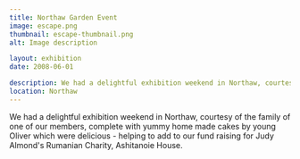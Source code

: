 ```yaml
---
title: Northaw Garden Event
image: escape.png
thumbnail: escape-thumbnail.png
alt: Image description

layout: exhibition
date: 2008-06-01

description: We had a delightful exhibition weekend in Northaw, courtesy of the family of one of our members, complete with yummy home made cakes by young Oliver which were delicious - helping to add to our fund raising for Judy Almond's Rumanian Charity, Ashitanoie House.
location: Northaw
---
```

We had a delightful exhibition weekend in Northaw, courtesy of the family of one of our members, complete with yummy home made cakes by young Oliver which were delicious - helping to add to our fund raising for Judy Almond's Rumanian Charity, Ashitanoie House.
